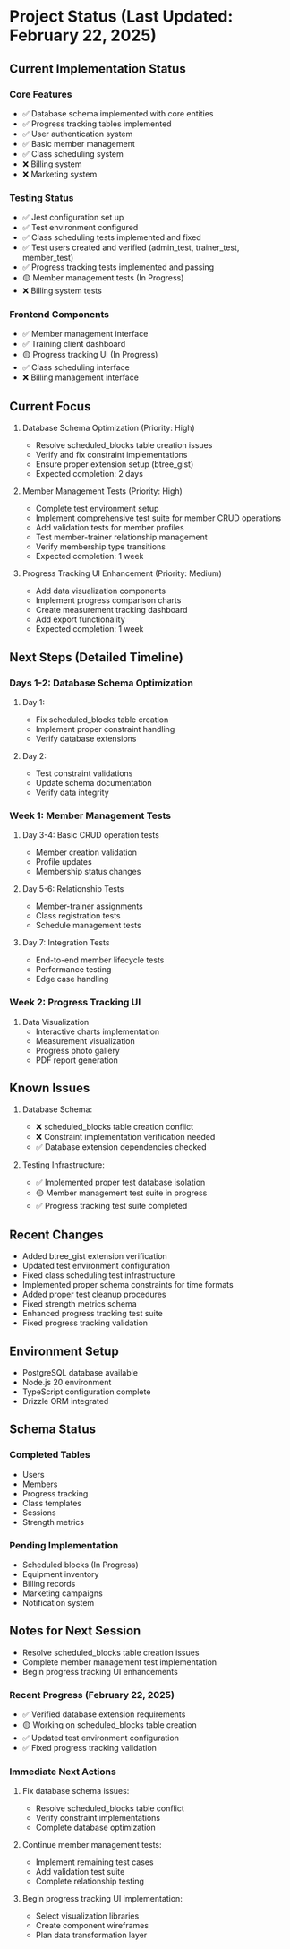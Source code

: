# Project Status (Last Updated: February 22, 2025)

## Current Implementation Status

### Core Features
- ✅ Database schema implemented with core entities
- ✅ Progress tracking tables implemented
- ✅ User authentication system
- ✅ Basic member management
- ✅ Class scheduling system
- ❌ Billing system
- ❌ Marketing system

### Testing Status
- ✅ Jest configuration set up
- ✅ Test environment configured
- ✅ Class scheduling tests implemented and fixed
- ✅ Test users created and verified (admin_test, trainer_test, member_test)
- ✅ Progress tracking tests implemented and passing
- 🟡 Member management tests (In Progress)
- ❌ Billing system tests

### Frontend Components
- ✅ Member management interface
- ✅ Training client dashboard
- 🟡 Progress tracking UI (In Progress)
- ✅ Class scheduling interface
- ❌ Billing management interface

## Current Focus
1. Database Schema Optimization (Priority: High)
   - Resolve scheduled_blocks table creation issues
   - Verify and fix constraint implementations
   - Ensure proper extension setup (btree_gist)
   - Expected completion: 2 days

2. Member Management Tests (Priority: High)
   - Complete test environment setup
   - Implement comprehensive test suite for member CRUD operations
   - Add validation tests for member profiles
   - Test member-trainer relationship management
   - Verify membership type transitions
   - Expected completion: 1 week

3. Progress Tracking UI Enhancement (Priority: Medium)
   - Add data visualization components
   - Implement progress comparison charts
   - Create measurement tracking dashboard
   - Add export functionality
   - Expected completion: 1 week

## Next Steps (Detailed Timeline)

### Days 1-2: Database Schema Optimization
1. Day 1:
   - Fix scheduled_blocks table creation
   - Implement proper constraint handling
   - Verify database extensions

2. Day 2:
   - Test constraint validations
   - Update schema documentation
   - Verify data integrity

### Week 1: Member Management Tests
1. Day 3-4: Basic CRUD operation tests
   - Member creation validation
   - Profile updates
   - Membership status changes

2. Day 5-6: Relationship Tests
   - Member-trainer assignments
   - Class registration tests
   - Schedule management tests

3. Day 7: Integration Tests
   - End-to-end member lifecycle tests
   - Performance testing
   - Edge case handling

### Week 2: Progress Tracking UI
1. Data Visualization
   - Interactive charts implementation
   - Measurement visualization
   - Progress photo gallery
   - PDF report generation

## Known Issues
1. Database Schema:
   - ❌ scheduled_blocks table creation conflict
   - ❌ Constraint implementation verification needed
   - ✅ Database extension dependencies checked

2. Testing Infrastructure:
   - ✅ Implemented proper test database isolation
   - 🟡 Member management test suite in progress
   - ✅ Progress tracking test suite completed

## Recent Changes
- Added btree_gist extension verification
- Updated test environment configuration
- Fixed class scheduling test infrastructure
- Implemented proper schema constraints for time formats
- Added proper test cleanup procedures
- Fixed strength metrics schema
- Enhanced progress tracking test suite
- Fixed progress tracking validation

## Environment Setup
- PostgreSQL database available
- Node.js 20 environment
- TypeScript configuration complete
- Drizzle ORM integrated

## Schema Status
### Completed Tables
- Users
- Members
- Progress tracking
- Class templates
- Sessions
- Strength metrics

### Pending Implementation
- Scheduled blocks (In Progress)
- Equipment inventory
- Billing records
- Marketing campaigns
- Notification system

## Notes for Next Session
- Resolve scheduled_blocks table creation issues
- Complete member management test implementation
- Begin progress tracking UI enhancements

### Recent Progress (February 22, 2025)
- ✅ Verified database extension requirements
- 🟡 Working on scheduled_blocks table creation
- ✅ Updated test environment configuration
- ✅ Fixed progress tracking validation

### Immediate Next Actions
1. Fix database schema issues:
   - Resolve scheduled_blocks table conflict
   - Verify constraint implementations
   - Complete database optimization

2. Continue member management tests:
   - Implement remaining test cases
   - Add validation test suite
   - Complete relationship testing

3. Begin progress tracking UI implementation:
   - Select visualization libraries
   - Create component wireframes
   - Plan data transformation layer